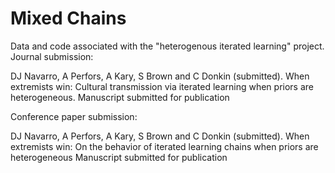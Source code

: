 # Mixed Chains

Data and code associated with the "heterogenous iterated learning" project. Journal submission:

DJ Navarro, A Perfors, A Kary, S Brown and C Donkin (submitted). When extremists win: Cultural transmission via iterated learning when priors are heterogeneous. Manuscript submitted for publication

Conference paper submission:

DJ Navarro, A Perfors, A Kary, S Brown and C Donkin (submitted). When extremists win: On the behavior of iterated learning chains when priors are heterogeneous Manuscript submitted for publication

